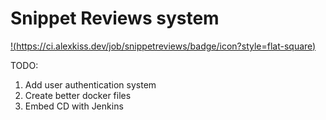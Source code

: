 # Snippet Reviews system
[!(https://ci.alexkiss.dev/job/snippetreviews/badge/icon?style=flat-square)](https://ci.alexkiss.dev/job/snippetreviews/)


TODO:

1. Add user authentication system
2. Create better docker files
3. Embed CD with Jenkins
